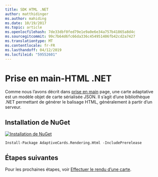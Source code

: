 ```yaml
---
title: SDK HTML .NET
author: matthidinger
ms.author: mahiding
ms.date: 10/19/2017
ms.topic: article
ms.openlocfilehash: 7de33dbf0fed79e1e9a0e6e34a757b41865a8d4c
ms.sourcegitcommit: 99c7b64d6fc66da336c454951406fb42cd2a7427
ms.translationtype: MT
ms.contentlocale: fr-FR
ms.lasthandoff: 04/12/2019
ms.locfileid: "59552601"
---
```

# <a name="getting-started---net-html"></a>Prise en main-HTML .NET

Comme nous l’avons décrit dans [prise en main](../../../authoring-cards/getting-started.md) page, une carte adaptative est un modèle objet de carte sérialisée JSON. Il s’agit d’une bibliothèque .NET permettant de générer le balisage HTML, généralement à partir d’un serveur.

## <a name="nuget-install"></a>Installation de NuGet

[![Installation de NuGet](https://img.shields.io/nuget/vpre/AdaptiveCards.Rendering.Html.svg)](https://www.nuget.org/packages/AdaptiveCards.Rendering.Html)

```console
Install-Package AdaptiveCards.Rendering.Html -IncludePrerelease
```

## <a name="next-steps"></a>Étapes suivantes

Pour les prochaines étapes, voir [Effectuer le rendu d’une carte](render-a-card.md).